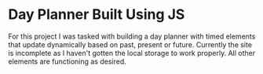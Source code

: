 # Day Planner Built Using JS

For this project I was tasked with building a day planner with timed elements that update dynamically based on past, present or future. Currently the site is incomplete as I haven't gotten the local storage to work properly. All other elements are functioning as desired.